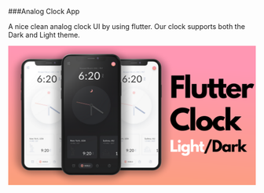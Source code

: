 ###Analog Clock App

A nice clean analog clock UI by using flutter. Our clock supports both the Dark and Light theme. 

![Preview](/ui.png)
